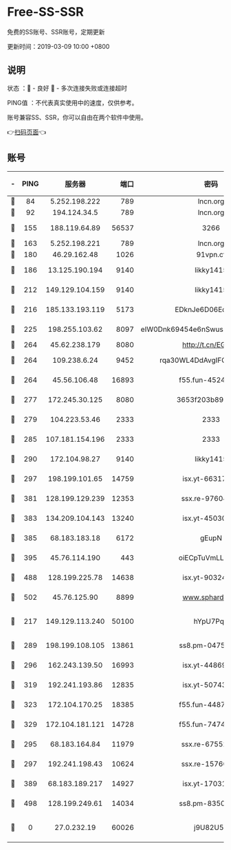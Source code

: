 # Free-SS-SSR

免费的SS账号、SSR账号，定期更新

更新时间：2019-03-09 10:00 +0800

## 说明

状态     ：🙂 - 良好 🙁 - 多次连接失败或连接超时

PING值   ：不代表真实使用中的速度，仅供参考。

账号兼容SS、SSR，你可以自由在两个软件中使用。

👉[扫码页面](https://liesauer.github.io/Free-SS-SSR/)👈

## 账号

|-|PING|服务器|端口|密码|加密方式|区域|
|:----:|:----:|:-----:|-----:|:----:|:----:|:----:|
|🙂|84|5.252.198.222|789|lncn.org|rc4|JP|
|🙂|92|194.124.34.5|789|lncn.org|rc4|JP|
|🙂|155|188.119.64.89|56537|3266|aes-256-cfb|RU|
|🙂|163|5.252.198.221|789|lncn.org|rc4|JP|
|🙂|180|46.29.162.48|1026|91vpn.cf|rc4-md5|RU|
|🙂|186|13.125.190.194|9140|likky1415|aes-256-cfb|KR|
|🙂|212|149.129.104.159|9140|likky1415|aes-256-cfb|HK|
|🙂|216|185.133.193.119|5173|EDknJe6D06EoWDaw|aes-256-cfb|US|
|🙂|225|198.255.103.62|8097|eIW0Dnk69454e6nSwuspv9DmS201tQ0D|aes-256-cfb|US|
|🙂|264|45.62.238.179|8080|http://t.cn/EGJIyrl|rc4-md5|CA|
|🙂|264|109.238.6.24|9452|rqa30WL4DdAvgIFG6Fs3znzTa|aes-256-cfb|FR|
|🙂|264|45.56.106.48|16893|f55.fun-45246716|aes-256-cfb|US|
|🙂|277|172.245.30.125|8080|3653f203b896678d|chacha20-ietf|US|
|🙂|279|104.223.53.46|2333|2333|aes-256-cfb|US|
|🙂|285|107.181.154.196|2333|2333|aes-256-cfb|US|
|🙂|290|172.104.98.27|9140|likky1415|aes-256-cfb|JP|
|🙂|297|198.199.101.65|14759|isx.yt-66317358|aes-256-cfb|US|
|🙂|381|128.199.129.239|12353|ssx.re-97604958|aes-256-cfb|SG|
|🙂|383|134.209.104.143|13240|isx.yt-45030016|aes-256-cfb|SG|
|🙂|385|68.183.183.18|6172|gEupN|aes-256-cfb|SG|
|🙂|395|45.76.114.190|443|oiECpTuVmLLxk4Ts|aes-256-cfb|AU|
|🙂|488|128.199.225.78|14638|isx.yt-90324058|aes-256-cfb|SG|
|🙂|502|45.76.125.90|8899|www.sphard.com|aes-256-cfb|AU|
|🙂|217|149.129.113.240|50100|hYpU7PqP|chacha20-ietf-poly1305|CN|
|🙂|289|198.199.108.105|13861|ss8.pm-04751164|aes-256-cfb|US|
|🙂|296|162.243.139.50|16993|isx.yt-44869527|aes-256-cfb|US|
|🙂|319|192.241.193.86|12835|isx.yt-50743276|aes-256-cfb|US|
|🙂|323|172.104.170.25|18385|f55.fun-44871721|aes-256-cfb|SG|
|🙂|329|172.104.181.121|14728|f55.fun-74741421|aes-256-cfb|SG|
|🙁|295|68.183.164.84|11979|ssx.re-67552662|aes-256-cfb|US|
|🙁|297|192.241.198.43|10624|ssx.re-15760725|aes-256-cfb|US|
|🙁|389|68.183.189.217|14927|isx.yt-17031922|aes-256-cfb|SG|
|🙁|498|128.199.249.61|14034|ss8.pm-83503872|aes-256-cfb|SG|
|🙁|0|27.0.232.19|60026|j9U82U53|xchacha20-ietf-poly1305|HK|
